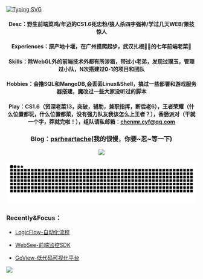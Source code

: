 <!--   my-ticker -->    
[![Typing SVG](https://readme-typing-svg.herokuapp.com?color=%2336BCF7&center=true&vCenter=true&width=600&lines=Hi+there+👋,+I+am+Chinfal;+Welcome+to+My+Profile!;Over+8+years+of+programming+experience;Always+learning+new+things)](https://git.io/typing-svg)

#### <p align="center">Desc：野生前端菜鸡/年迈的CS1.6死忠粉/狼人杀四字强神/学过几天WEB/箫技惊人</p>  
#### <p align="center">Experiences：原产地十堰，在广州摸爬起步，武汉扎根🐶🔥的七年前端老菜🐔</p>
#### <p align="center">Skills：除WebGL外的前端技术外都有所涉猎，带过小老弟，发现过璞玉，管理过小队，N次搭建过0-1的项目和团队</p>
#### <p align="center">Hobbies：会撸SQL和MangoDB,会丢丢Linux&Shell，搞过一些部署和游戏服务器搭建，魔改过一些大家没听过的脚本</p>
#### <p align="center">Play：CS1.6（资深老菜13，突破，辅助，兼职指挥，断后老6），王者荣耀（什么位置都玩，什么位置都菜，没有强力队友我该怎么上王者？），香肠派对（干就一个字，莽就完啦！），组队请私邮箱：chenmr.cyf@qq.com</p>
   
###  <p align="center">Blog：[psrheartache](https://psrheartache.vercel.app/)(我的很慢，你要~忍~等一下)</p>

<!-- I like -->
<div align="center"><img src="https://cdn.jsdelivr.net/gh/sun0225SUN/photos/images/202110311924844.png" /></div>

<p align="center">
  <img src="https://raw.githubusercontent.com/dohooo/dohooo/output/github-contribution-grid-snake.svg" />  
</p>

### Recently&Focus：

+ [LogicFlow-自动化流程](https://github.com/didi/LogicFlow)

+ [WebSee-前端监控SDK](https://github.com/xy-sea/web-see) 

+ [GoView-低代码可视化平台](https://gitee.com/dromara/go-view#https://gitee.com/link?target=https%3A%2F%2Fwww.mtruning.club%2F)


![](https://access-counter.vercel.app/api/counter?name=psrheartache)
